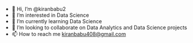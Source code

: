 - 👋 Hi, I’m @kiranbabu2
- 👀 I’m interested in Data Science
- 🌱 I’m currently learning Data Science
- 💞️ I’m looking to collaborate on Data Analytics and Data Science projects
- 📫 How to reach me kiranbabu408@gmail.com

<!---
kiranbabu2/kiranbabu2 is a ✨ special ✨ repository because its `README.md` (this file) appears on your GitHub profile.
You can click the Preview link to take a look at your changes.
--->
